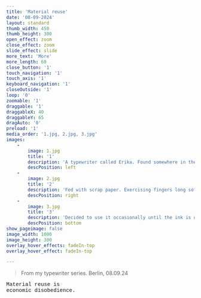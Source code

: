 ```yaml
---
title: 'Material reuse'
date: '08-09-2024'
layout: standard
thumb_width: 450
thumb_height: 300
open_effect: zoom
close_effect: zoom
slide_effect: slide
more_text: 'More'
more_length: 60
close_button: '1'
touch_navigation: '1'
touch_axis: '1'
keyboard_navigation: '1'
closeOutside: '1'
loop: '0'
zoomable: '1'
draggable: '1'
draggableX: 40
draggableY: 65
dragAuto: '0'
preload: '1'
media_order: '1.jpg, 2.jpg, 3.jpg'
images:
    -
        image: 1.jpg
        title: '1'
        description: 'A typewriter called Erika. Found somewhere in the streets of Friedrichshain, probably in 2022.'
        descPosition: left
    -
        image: 2.jpg
        title: '2'
        description: 'Fed with scrap paper. Exercising fingers long softened by laptop keyboards.'
        descPosition: right
    -
        image: 3.jpg
        title: '3'
        description: 'Decided to use it occasionally until the ink is over or dries out. What will come first?<br />Material reuse is economic disobedience.'
        descPosition: bottom
show_pageimage: false
image_width: 1000
image_height: 300
overlay_hover_effects: fadeIn-top
overlay_hover_effect: fadeIn-top

---
```


> From my typewriter series. Berlin, 08.09.24

<span style="font-family: courier, monospace;">
    Material reuse is<br />
    economic disobedience.
</span>
